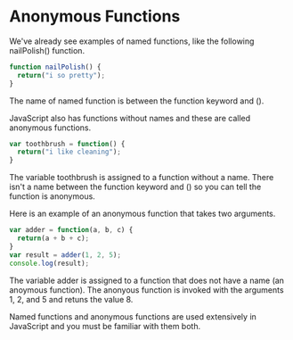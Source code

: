 # Anonymous Functions

We've already see examples of named functions, like the following nailPolish() function.

```javascript
function nailPolish() {
  return("i so pretty");
}
```

The name of named function is between the function keyword and ().

JavaScript also has functions without names and these are called anonymous functions.

```javascript
var toothbrush = function() {
  return("i like cleaning");
}
```

The variable toothbrush is assigned to a function without a name.  There isn't a name between the function keyword and () so you can tell the function is anonymous.

Here is an example of an anonymous function that takes two arguments.

```javascript
var adder = function(a, b, c) {
  return(a + b + c);
}
var result = adder(1, 2, 5);
console.log(result);
```

The variable adder is assigned to a function that does not have a name (an anoymous function).  The anonyous function is invoked with the arguments 1, 2, and 5 and retuns the value 8.

Named functions and anonymous functions are used extensively in JavaScript and you must be familiar with them both.

